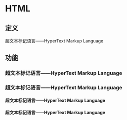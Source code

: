 # HTML

## 定义

超文本标记语言——HyperText Markup Language

## 功能

### 超文本标记语言——HyperText Markup Language

### 超文本标记语言——HyperText Markup Language

#### 超文本标记语言——HyperText Markup Language

#### 超文本标记语言——HyperText Markup Language
